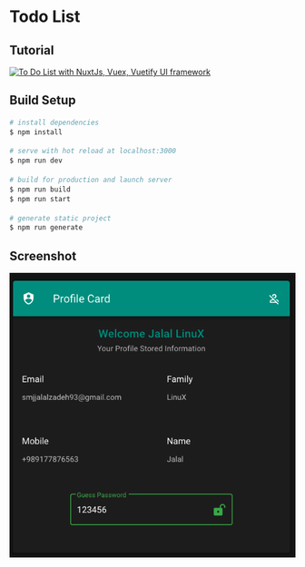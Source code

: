 # Todo List


## Tutorial
[![To Do List with NuxtJs, Vuex, Vuetify UI framework](http://img.youtube.com/vi/FaOy5UQc0tQ/0.jpg)](http://www.youtube.com/watch?v=FaOy5UQc0tQ "To Do List with NuxtJs, Vuex, Vuetify UI framework")


## Build Setup

```bash
# install dependencies
$ npm install

# serve with hot reload at localhost:3000
$ npm run dev

# build for production and launch server
$ npm run build
$ npm run start

# generate static project
$ npm run generate
```

## Screenshot

![screenshot-1](screenshots/1400-02-28-1.png)
